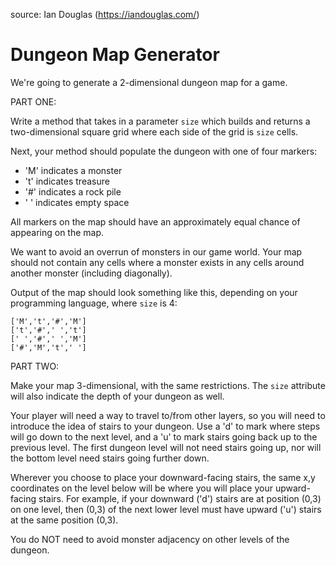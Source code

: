 source: Ian Douglas (https://iandouglas.com/)

# Dungeon Map Generator

We're going to generate a 2-dimensional dungeon map for a game.

PART ONE:

Write a method that takes in a parameter `size` which builds and returns a
two-dimensional square grid where each side of the grid is `size` cells.

Next, your method should populate the dungeon with one of four markers:
- 'M' indicates a monster
- 't' indicates treasure
- '#' indicates a rock pile
- ' ' indicates empty space

All markers on the map should have an approximately equal chance of appearing
on the map.

We want to avoid an overrun of monsters in our game world. Your map should not
contain any cells where a monster exists in any cells around another monster
(including diagonally).

Output of the map should look something like this, depending on your programming
language, where `size` is 4:
```
['M','t','#','M']
['t','#',' ','t']
[' ','#',' ','M']
['#','M','t',' ']
```

PART TWO:

Make your map 3-dimensional, with the same restrictions. The `size` attribute
will also indicate the depth of your dungeon as well.

Your player will need a way to travel to/from other layers, so you will need to
introduce the idea of stairs to your dungeon. Use a 'd' to mark where steps will go
down to the next level, and a 'u' to mark stairs going back up to the previous level. 
The first dungeon level will not need stairs going up, nor will the bottom level need
stairs going further down.

Wherever you choose to place your downward-facing stairs, the same x,y coordinates on
the level below will be where you will place your upward-facing stairs. For example,
if your downward ('d') stairs are at position (0,3) on one level, then (0,3) of the
next lower level must have upward ('u') stairs at the same position (0,3).

You do NOT need to avoid monster adjacency on other levels of the dungeon.